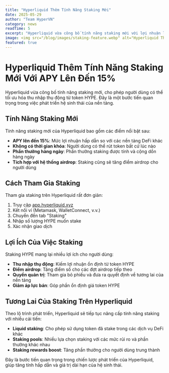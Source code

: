 ```yaml
---
title: "Hyperliquid Thêm Tính Năng Staking Mới"
date: 2025-05-29
author: "Team HyperVN"
category: news
readTime: 5
excerpt: "Hyperliquid vừa công bố tính năng staking mới với lợi nhuận lên đến 15% APY, cho phép người dùng tối ưu hóa thu nhập thụ động từ token HYPE."
image: <img src="/blog/images/staking-feature.webp" alt="Hyperliquid Thêm Tính Năng Staking Mới" style="width:100%;height:auto;">
featured: true
---
```


# Hyperliquid Thêm Tính Năng Staking Mới Với APY Lên Đến 15%

Hyperliquid vừa công bố tính năng staking mới, cho phép người dùng có thể tối ưu hóa thu nhập thụ động từ token HYPE. Đây là một bước tiến quan trọng trong việc phát triển hệ sinh thái của nền tảng.

## Tính Năng Staking Mới

Tính năng staking mới của Hyperliquid bao gồm các điểm nổi bật sau:

* **APY lên đến 15%**: Mức lợi nhuận hấp dẫn so với các nền tảng DeFi khác
* **Không có thời gian khóa**: Người dùng có thể rút token bất cứ lúc nào
* **Phần thưởng hàng ngày**: Phần thưởng staking được tính và cộng dồn hàng ngày
* **Tích hợp với hệ thống airdrop**: Staking cũng sẽ tăng điểm airdrop cho người dùng

## Cách Tham Gia Staking

Tham gia staking trên Hyperliquid rất đơn giản:

1. Truy cập [app.hyperliquid.xyz](https://app.hyperliquid.xyz/join/VN84)
2. Kết nối ví (Metamask, WalletConnect, v.v.)
3. Chuyển đến tab "Staking"
4. Nhập số lượng HYPE muốn stake
5. Xác nhận giao dịch

## Lợi Ích Của Việc Staking

Staking HYPE mang lại nhiều lợi ích cho người dùng:

* **Thu nhập thụ động**: Kiếm lợi nhuận ổn định từ token HYPE
* **Điểm airdrop**: Tăng điểm số cho các đợt airdrop tiếp theo
* **Quyền quản trị**: Tham gia bỏ phiếu và đưa ra quyết định về tương lai của nền tảng
* **Giảm áp lực bán**: Góp phần ổn định giá token HYPE

## Tương Lai Của Staking Trên Hyperliquid

Theo lộ trình phát triển, Hyperliquid sẽ tiếp tục nâng cấp tính năng staking với nhiều cải tiến:

* **Liquid staking**: Cho phép sử dụng token đã stake trong các dịch vụ DeFi khác
* **Staking pools**: Nhiều lựa chọn staking với các mức rủi ro và phần thưởng khác nhau
* **Staking rewards boost**: Tăng phần thưởng cho người dùng trung thành

Đây là bước tiến quan trọng trong chiến lược phát triển của Hyperliquid, giúp tăng tính hấp dẫn và giá trị dài hạn của hệ sinh thái.
